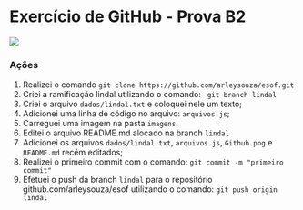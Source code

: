 # Exercício de GitHub - Prova B2

![](https://github.com/arleysouza/esof/blob/lindal/imagens/Github.png)

### Ações

1. Realizei o comando ```git clone https://github.com/arleysouza/esof.git```
2. Criei a ramificação lindal utilizando o comando: ``` git branch lindal```
4. Criei o arquivo `dados/lindal.txt` e coloquei nele um texto;
6. Adicionei uma linha de código no arquivo: `arquivos.js`;
7. Carreguei uma imagem na pasta `imagens`.
8. Editei o arquivo README.md alocado na branch `lindal`
9. Adicionei os arquivos `dados/lindal.txt`, `arquivos.js`, `Github.png` e `README.md` recém editados;
10. Realizei o primeiro commit com o comando: ``` git commit -m "primeiro commit" ```
11. Efetuei o push da branch `lindal` para o repositório github.com/arleysouza/esof utilizando o comando: ``` git push origin lindal ```

